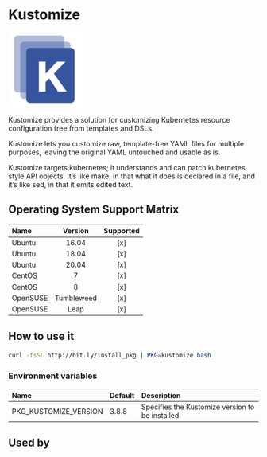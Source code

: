 # Kustomize

![Logo](../../docs/img/kustomize.png)

Kustomize provides a solution for customizing Kubernetes resource
configuration free from templates and DSLs.

Kustomize lets you customize raw, template-free YAML files for
multiple purposes, leaving the original YAML untouched and usable as
is.

Kustomize targets kubernetes; it understands and can patch kubernetes
style API objects. It’s like make, in that what it does is declared in
a file, and it’s like sed, in that it emits edited text.

## Operating System Support Matrix

| Name       | Version    | Supported |
|:-----------|:----------:|:---------:|
| Ubuntu     | 16.04      | [x]       |
| Ubuntu     | 18.04      | [x]       |
| Ubuntu     | 20.04      | [x]       |
| CentOS     | 7          | [x]       |
| CentOS     | 8          | [x]       |
| OpenSUSE   | Tumbleweed | [x]       |
| OpenSUSE   | Leap       | [x]       |

## How to use it

```bash
curl -fsSL http://bit.ly/install_pkg | PKG=kustomize bash
```
### Environment variables

| Name                  | Default | Description                                     |
|:----------------------|:--------|:------------------------------------------------|
| PKG_KUSTOMIZE_VERSION | 3.8.8   | Specifies the Kustomize version to be installed |

## Used by

